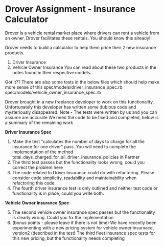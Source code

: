 # **Drover Assignment - Insurance Calculator**

Drover is a vehicle rental market place where drivers can rent a vehicle from an owner, Drover facilitates these rentals.
You should know this already!!

Drover needs to build a calculator to help them price their 2 new insurance products.
1. Driver Insurance
2. Vehicle Owner Insurance
You can read about these two products in the notes found in their respective models.

Got it?? There are also some tests in the below files which should help make more sense of this
spec/models/driver_insurance_spec.rb
spec/models/vehicle_owner_insurance_spec.rb

Drover brought in a new freelance developer to work on this functionality.
Unfortunately this developer has written some dubious code and mysteriously disappeared.
Note - The tests were written by us and you can assume are accurate
We need the code to be fixed and completed, below is a summary of the remaining work


**Driver Insurance Spec**

1. Make the test "calculates the number of days to charge for all the insurance for one driver" pass.
You will need to complete the implementation of the method total_days_charged_for_all_driver_insurance_policies in Partner
2. The third test passes but the functionality looks wrong, could you correct the problem here
3. The code related to Driver Insurance could do with refactoring.
Please consider code simplicity, readability and maintainability when refactoring this code.
4. The fourth driver insurance test is only outlined and neither test code or functionality is in place, could you write both.

**Vehicle Owner Insurance Spec**

5. The second vehicle owner insurance spec passes but the functionality is clearly wrong. Could you fix the implementation
6. (bonus points - please leave if there is not time) We have recently been experimenting with a new pricing system for vehicle owner insurnace, version2 (described in the test)
The third fleet insurance spec tests for this new pricing, but the functionality needs completing

